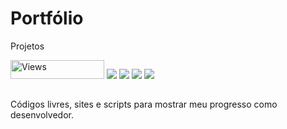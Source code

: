 # Portfólio
Projetos

<div>
  <a target="_blank" href="https://elivandro.github.io/learn-proj/CMLife/"><img height="30" width="150" src="https://img.shields.io/badge/CLÍNICA&nbsp;CMLIFE-1877F2?style=for-the-badge&logoColor=white" alt="Views"/></a>
  <a target="_blank" href="https://elivandro.github.io/learn-proj/PousadaSecreta/"><img src="https://img.shields.io/badge/POUSADA&nbsp;SECRETA-1877F2?style=for-the-badge&logoColor=white"></a>
  <a target="_blank" href="https://elivandro.github.io/learn-proj/AgenciaViagens/"><img src="https://img.shields.io/badge/AGÊNCIA&nbsp;DE&nbsp;VIAGENS-1877F2?style=for-the-badge&logoColor=white"></a>
  <a target="_blank" href="https://elivandro.github.io/learn-proj/imobiliariaSantos/"><img src="https://img.shields.io/badge/IMOBILIÁRIA&nbsp;SANTOS-1877F2?style=for-the-badge&logoColor=white"></a>
  <a target="_blank" href="https://elivandro.github.io/learn-proj/cilindradas/"><img src="https://img.shields.io/badge/CÁLCULO&nbsp;PARA&nbsp;MOTORES-1877F2?style=for-the-badge&logoColor=white"></a>
</div>

##
Códigos livres, sites e scripts para mostrar meu progresso como desenvolvedor.

